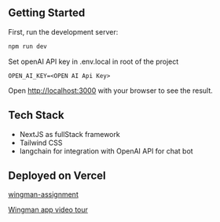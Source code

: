 ## Getting Started

First, run the development server:

```bash
npm run dev
```

Set openAI API key in .env.local in root of the project
```
OPEN_AI_KEY=<OPEN AI Api Key>
```

Open [http://localhost:3000](http://localhost:3000) with your browser to see the result.


## Tech Stack
- NextJS as fullStack framework
- Tailwind CSS 
- langchain for integration with OpenAI API for chat bot

## Deployed on Vercel
[wingman-assignment](https://wingman-assignment-eight.vercel.app/)

[Wingman app video tour](https://www.youtube.com/watch?v=eGvNNxpUTsc)
